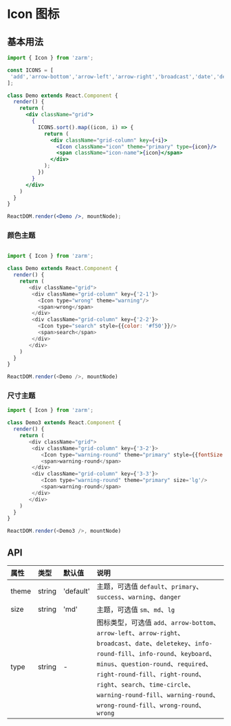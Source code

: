 # Icon 图标



## 基本用法
```jsx
import { Icon } from 'zarm';

const ICONS = [
 'add','arrow-bottom','arrow-left','arrow-right','broadcast','date','deletekey','info-round-fill','info-round','keyboard','minus','question-round','required','right-round-fill','right-round','right','search','time-circle','warning-round-fill','warning-round','wrong-round-fill','wrong-round','wrong'
];

class Demo extends React.Component {
  render() {
    return (
      <div className="grid">
        {
          ICONS.sort().map((icon, i) => {
            return (
              <div className="grid-column" key={+i}>
                <Icon className="icon" theme="primary" type={icon}/>
                <span className="icon-name">{icon}</span>
              </div>
            );
          })
        }
      </div>
    )
  }
}

ReactDOM.render(<Demo />, mountNode);
```

 ### 颜色主题
```js

import { Icon } from 'zarm';

class Demo extends React.Component {
  render() {
    return (
       <div className="grid">
        <div className="grid-column" key={'2-1'}>
          <Icon type="wrong" theme="warning"/>
          <span>wrong</span>
        </div>
        <div className="grid-column" key={'2-2'}>
          <Icon type="search" style={{color: '#f50'}}/>
          <span>search</span>
        </div>
       </div>
    )
  }
}

ReactDOM.render(<Demo />, mountNode)
```

### 尺寸主题
```js
import { Icon } from 'zarm';

class Demo3 extends React.Component {
  render() {
    return (
       <div className="grid">
        <div className="grid-column" key={'3-2'}>
           <Icon type="warning-round" theme="primary" style={{fontSize: '20px'}}/>
           <span>warning-round</span>
        </div>
        <div className="grid-column" key={'3-3'}>
           <Icon type="warning-round" theme="primary" size='lg'/>
           <span>warning-round</span>
        </div>
       </div>
    )
  }
}

ReactDOM.render(<Demo3 />, mountNode)
```


## API

| 属性 | 类型 | 默认值 | 说明 |
| :--- | :--- | :--- | :--- |
| theme | string | 'default' | 主题，可选值 `default`、`primary`、`success`、`warning`、`danger` |
| size | string | 'md' | 主题，可选值 `sm`、`md`、`lg` |
| type | string | - | 图标类型，可选值  `add`、`arrow-bottom`、`arrow-left`、`arrow-right`、`broadcast`、`date`、`deletekey`、`info-round-fill`、`info-round`、`keyboard`、`minus`、`question-round`、`required`、`right-round-fill`、`right-round`、`right`、`search`、`time-circle`、`warning-round-fill`、`warning-round`、`wrong-round-fill`、`wrong-round`、`wrong`|
